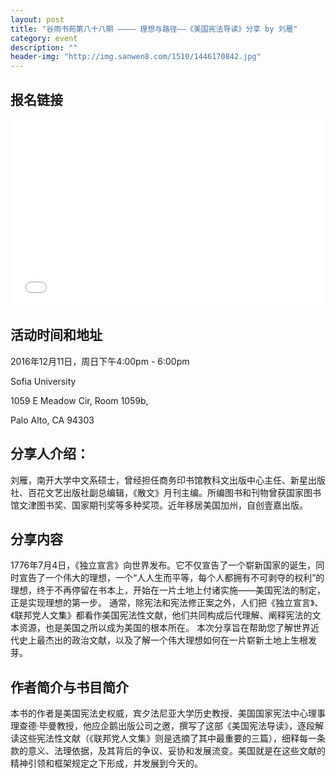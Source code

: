 ```yaml
---
layout: post
title: "谷雨书苑第八十八期 ———— 理想与路径——《美国宪法导读》分享 by 刘雁"
category: event
description: ""
header-img: "http://img.sanwen8.com/1510/1446170842.jpg"
---
```


## 报名链接
<div style="width:100%; text-align:left;" ><iframe src="//eventbrite.com/tickets-external?eid=29429655893&ref=etckt" frameborder="0" height="300" width="100%" vspace="0" hspace="0" marginheight="5" marginwidth="5" scrolling="auto" allowtransparency="true"></iframe></div>

## 活动时间和地址
2016年12月11日，周日下午4:00pm - 6:00pm

Sofia University 

1059 E Meadow Cir, Room 1059b,

Palo Alto, CA 94303

## 分享人介绍：
刘雁，南开大学中文系硕士，曾经担任商务印书馆教科文出版中心主任、新星出版社、百花文艺出版社副总编辑，《散文》月刊主编。所编图书和刊物曾获国家图书馆文津图书奖、国家期刊奖等多种奖项。近年移居美国加州，自创壹嘉出版。

## 分享内容
1776年7月4日，《独立宣言》向世界发布。它不仅宣告了一个崭新国家的诞生，同时宣告了一个伟大的理想，一个“人人生而平等，每个人都拥有不可剥夺的权利”的理想，终于不再停留在书本上，开始在一片土地上付诸实施——美国宪法的制定，正是实现理想的第一步。
通常，除宪法和宪法修正案之外，人们把《独立宣言》、《联邦党人文集》都看作美国宪法性文献，他们共同构成后代理解、阐释宪法的文本资源，也是美国之所以成为美国的根本所在。
本次分享旨在帮助您了解世界近代史上最杰出的政治文献，以及了解一个伟大理想如何在一片崭新土地上生根发芽。

## 作者简介与书目简介
本书的作者是美国宪法史权威，宾夕法尼亚大学历史教授、美国国家宪法中心理事理查德·毕曼教授，他应企鹅出版公司之邀，撰写了这部《美国宪法导读》，逐段解读这些宪法性文献（《联邦党人文集》则是选摘了其中最重要的三篇），细释每一条款的意义、法理依据，及其背后的争议、妥协和发展流变。美国就是在这些文献的精神引领和框架规定之下形成，并发展到今天的。
